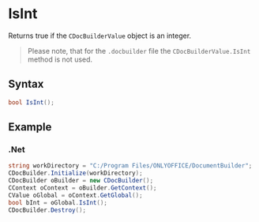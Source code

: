 # IsInt

Returns true if the `CDocBuilderValue` object is an integer.

> Please note, that for the `.docbuilder` file the `CDocBuilderValue.IsInt` method is not used.

## Syntax

```cs
bool IsInt();
```

## Example

### .Net

```cs
string workDirectory = "C:/Program Files/ONLYOFFICE/DocumentBuilder";
CDocBuilder.Initialize(workDirectory);
CDocBuilder oBuilder = new CDocBuilder();
CContext oContext = oBuilder.GetContext();
CValue oGlobal = oContext.GetGlobal();
bool bInt = oGlobal.IsInt();
CDocBuilder.Destroy();
```
